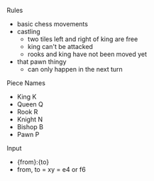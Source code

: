 Rules
- basic chess movements
- castling
    - two tiles left and right of king are free
    - king can't be attacked
    - rooks and king have not been moved yet
- that pawn thingy
    - can only happen in the next turn
 
Piece Names
 - King K
 - Queen Q
 - Rook R
 - Knight N
 - Bishop B
 - Pawn P

Input
 - {from}:{to}
 - from, to = xy = e4 or f6 
